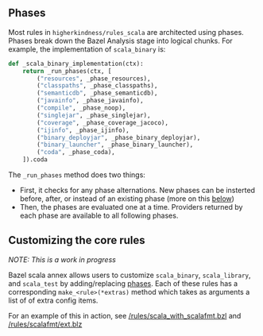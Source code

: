 ## Phases

Most rules in `higherkindness/rules_scala` are architected using phases. Phases break down the Bazel Analysis stage into logical chunks.
For example, the implementation of `scala_binary` is:

```python
def _scala_binary_implementation(ctx):
    return _run_phases(ctx, [
        ("resources", _phase_resources),
        ("classpaths", _phase_classpaths),
        ("semanticdb", _phase_semanticdb),
        ("javainfo", _phase_javainfo),
        ("compile", _phase_noop),
        ("singlejar", _phase_singlejar),
        ("coverage", _phase_coverage_jacoco),
        ("ijinfo", _phase_ijinfo),
        ("binary_deployjar", _phase_binary_deployjar),
        ("binary_launcher", _phase_binary_launcher),
        ("coda", _phase_coda),
    ]).coda
```
The `_run_phases` method does two things:

* First, it checks for any phase alternations. New phases can be insterted before, after, or instead of an existing phase (more on this [below](#customizing-the-core-rules))
* Then, the phases are evaluated one at a time. Providers returned by each phase are available to all following phases.

## Customizing the core rules

_NOTE: This is a work in progress_

Bazel scala annex allows users to customize `scala_binary`, `scala_library`, and `scala_test` by adding/replacing [phases](#phases).
Each of these rules has a corresponding `make_<rule>(*extras)` method which takes as arguments a list of of extra config items.

For an example of this in action, see [/rules/scala_with_scalafmt.bzl](/rules/scala_with_scalafmt.bzl) and [/rules/scalafmt/ext.blz](/rules/scalafmt/ext.bzl)
